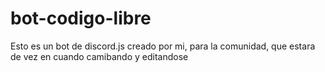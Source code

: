 # bot-codigo-libre
Esto es un bot de discord.js creado por mi, para la comunidad, que estara de vez en cuando camibando y editandose
